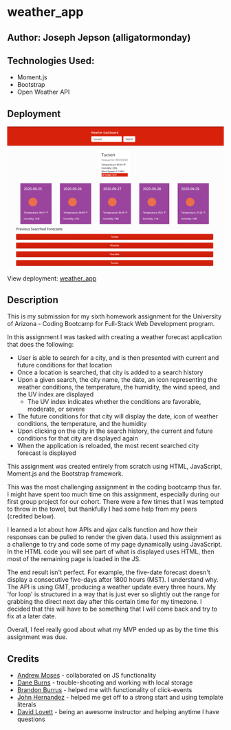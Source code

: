 # weather_app

## Author: Joseph Jepson (alligatormonday)

## Technologies Used:

* Moment.js
* Bootstrap
* Open Weather API

## Deployment

![Image of weather application](/image/screenshot.png)

View deployment: [weather_app](https://alligatormonday.github.io/weather_app/)

## Description 

This is my submission for my sixth homework assignment for the University of Arizona - Coding Bootcamp for Full-Stack Web Development program.

In this assignment I was tasked with creating a weather forecast application that does the following: 
* User is able to search for a city, and is then presented with current and future conditions for that location
* Once a location is searched, that city is added to a search history
* Upon a given search, the city name, the date, an icon representing the weather conditions, the temperature, the humidity, the wind speed, and the UV index are displayed
    * The UV index indicates whether the conditions are favorable, moderate, or severe
* The future conditions for that city will display the date, icon of weather conditions, the temperature, and the humidity
* Upon clicking on the city in the search history, the current and future conditions for that city are displayed again
* When the application is reloaded, the most recent searched city forecast is displayed

This assignment was created entirely from scratch using HTML, JavaScript, Moment.js and the Bootstrap framework.

This was the most challenging assignment in the coding bootcamp thus far. I might have spent too much time on this assignment, especially during our first group project for our cohort. There were a few times that I was tempted to throw in the towel, but thankfully I had some help from my peers (credited below).

I learned a lot about how APIs and ajax calls function and how their responses can be pulled to render the given data. I used this assignment as a challenge to try and code some of my page dynamically using JavaScript. In the HTML code you will see part of what is displayed uses HTML, then most of the remaining page is loaded in the JS. 

The end result isn't perfect. For example, the five-date forecast doesn't display a consecutive five-days after 1800 hours (MST). I understand why. The API is using GMT, producing a weather update every three hours. My 'for loop' is structured in a way that is just ever so slightly out the range for grabbing the direct next day after this certain time for my timezone. I decided that this will have to be something that I will come back and try to fix at a later date. 

Overall, I feel really good about what my MVP ended up as by the time this assignment was due. 

## Credits

* [Andrew Moses](https://github.com/andrewmosesdrive) - collaborated on JS functionality
* [Dane Burns](https://github.com/daneburns) - trouble-shooting and working with local storage
* [Brandon Burrus](https://github.com/BrandonBurrus) - helped me with functionality of click-events
* [John Hernandez](https://github.com/jdhern17) - helped me get off to a strong start and using template literals
* [David Lovett](https://github.com/davidevanlovett) - being an awesome instructor and helping anytime I have questions
